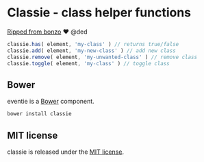 # Classie - class helper functions

[Ripped from bonzo](https://github.com/ded/bonzo) :heart: @ded

``` js
classie.has( element, 'my-class' ) // returns true/false
classie.add( element, 'my-new-class' ) // add new class
classie.remove( element, 'my-unwanted-class' ) // remove class
classie.toggle( element, 'my-class' ) // toggle class
```

## Bower

eventie is a [Bower](http://bower.io) component.

``` bash
bower install classie
```

## MIT license

classie is released under the [MIT license](http://desandro.mit-license.org).

